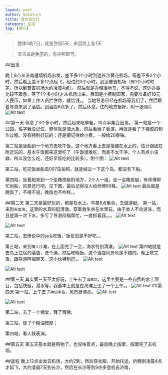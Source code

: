 ```yaml
---
layout: post
author: GoSaturn
title: 普吉岛之行
category: 生活
tag: [旅行]
---
```


>整体5晚7日，就是住宿5天，来回路上各1天

>普吉岛是免签的，有护照即可。

##出发

晚上8点从济南遥墙机场出发，差不多1个小时到达长沙黄花机场，等差不多2个小时，然后晚上差不多12点起飞，经过约3个小时，到达普吉机场（有1个小时时差，所以到普吉机场大约凌晨4点）。
然后就是办理落地签，不得不说，这边办事比较不着急，等了1个多小时才从机场出来，泰国是小费制国家，需要准备好10元人民币，如果工作人员拦住你，就给钱。。
当地导游已经在机场等我们了，然后跟着导游来到了酒店。到酒店6点多了，然后休息。住的地方挺好，附一张照片
![Alt text](/public/img/phuket_hotel1.JPG)

##第一天
休息了3个多小时，然后起来吃早餐，10点半集合出发。
第一站是一个公园，名字我没记住，整体就是骑大象，然后看猴子表演，再就是看了下橡胶的制作过程。没有特别好玩的；还是要记得给小费，一般给20泰铢。

第二站是坐船到一个地方去吃午饭，这个地方看上去是搭建在水上的，估计跟团在附近玩的，基本午饭都来这里吃了（午饭很难吃，而且不太干净，个人有点小洁癖，所以没怎么吃，还好早饭吃的比较多）。附个图：
![Alt text](/public/img/phuket_lanch1.JPG)

第三站，吃完饭坐船去007岛拍照，就是经过一下这个岛，都没有下船。

第四站，坐着船来到一个坐橡皮艇的地方，2个人一组，坐一会橡皮艇，有师傅帮忙划船，风景还行吧，见下图，最后记得没人给师傅50株。
![Alt text](/public/img/phuket_Inflatables1.JPG)
最后就是晚饭了，不得不说，晚饭也不咋样。。

##第二天
第二天是最好玩的，都是在水上。早晨8点集合，去做游艇。 
第一站，来到`天堂湾`，这里的水真的挺清澈，穿着救生衣在水里玩，由于本人不会游泳，而且是第一次下水，多亏了导游阿福帮忙，一直抓着我。。。
![Alt text](/public/img/phuket_ocean1.JPG)

![Alt text](/public/img/phuket_ocean2.JPG)

第二站，去传说中的`pp岛`吃饭，饭依旧是不好吃。。

第三站，来到`情人沙`滩，在上面完了一会，海水特别清澈。
![Alt text](/public/img/phuket_beach.JPG)
第四站就是去岛上住宿的酒店，洗个澡，然后吃晚饭。这个酒店风景也是不错的。晚上吃完饭，跟导游阿福聊天，这小伙特别逗。。
![Alt text](/public/img/phuket_hotel_2.JPG)

![Alt text](/public/img/phuket_sunset.JPG)

##第三天
其实第三天不太好玩，上午去了`海豚岛`，这里主要是一些自费的水上项目，包括快艇，潜水等，我基本上就是在海滩上坐了一个上午。。
![Alt text](/public/img/phuket_day3.JPG)
##第四天
第一站，上午去了`神仙半岛`，风景挺漂亮。
![Alt text](/public/img/phuket_island1.JPG)

![Alt text](/public/img/phuket_island2.JPG)

第二站，去了一个佛堂，拜了拜佛;

第三站，做了个精油按摩；

第四站，看人妖表演。

##第五天
第五天基本就是购物了，也没啥景点，最后晚上按摩，按摩完了去机场。

##返程
晚上12点出发去机场，大约2到，然后穿衣服，开始托运，折腾到凌晨4点才起飞，大约凌晨7天到长沙，然后在长沙等到9点多登机去济南，







